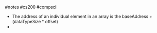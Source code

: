 #notes #cs200 #compsci


- The address of an individual element in an array is the $\text{baseAddress} +(\text{dataTypeSize}*\text{offset})$
- 
